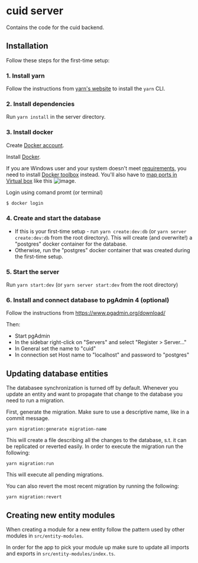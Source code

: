 # cuid server

Contains the code for the cuid backend.

## Installation

Follow these steps for the first-time setup:

### 1. Install yarn

Follow the instructions from [yarn's website](https://classic.yarnpkg.com/lang/en/docs/install) to install the `yarn` CLI.

### 2. Install dependencies

Run `yarn install` in the server directory.

### 3. Install docker

Create [Docker account](https://hub.docker.com/signup).

Install [Docker](https://docs.docker.com/install/).

If you are Windows user and your system doesn't meet [requirements](https://docs.docker.com/docker-for-windows/install/#what-to-know-before-you-install), you need to install [Docker toolbox](https://docs.docker.com/toolbox/toolbox_install_windows/) instead. You'll also have to [map ports in Virtual box](https://github.com/docker/for-win/issues/204#issuecomment-303461340) like this ![image](https://user-images.githubusercontent.com/22978238/74101802-f7297900-4b3d-11ea-890b-abd67763f66e.png).

Login using comand promt (or terminal)

```bash
$ docker login
```

### 4. Create and start the database

- If this is your first-time setup - run `yarn create:dev:db` (or `yarn server create:dev:db` from the root directory). This will create (and overwrite!) a "postgres" docker container for the database.
- Otherwise, run the "postgres" docker container that was created during the first-time setup.

### 5. Start the server

Run `yarn start:dev` (or `yarn server start:dev` from the root directory)

### 6. Install and connect database to pgAdmin 4 (optional)

Follow the instructions from https://www.pgadmin.org/download/

Then:
- Start pgAdmin
- In the sidebar right-click on "Servers" and select "Register > Server..."
- In General set the name to "cuid"
- In connection set Host name to "localhost" and password to "postgres"



## Updating database entities

The databasee synchronization is turned off by default. Whenever you update an entity and want to propagate that change to the database you need to run a migration.

First, generate the migration. Make sure to use a descriptive name, like in a commit message.

```
yarn migration:generate migration-name
```

This will create a file describing all the changes to the database, s.t. it can be replicated or reverted easily. In order to execute the migration run the following:

```
yarn migration:run
```

This will execute all pending migrations.  

You can also revert the most recent migration by running the following:

```
yarn migration:revert
```

## Creating new entity modules

When creating a module for a new entity follow the pattern used by other modules in `src/entity-modules`.

In order for the app to pick your module up make sure to update all imports and exports in `src/entity-modules/index.ts`.

